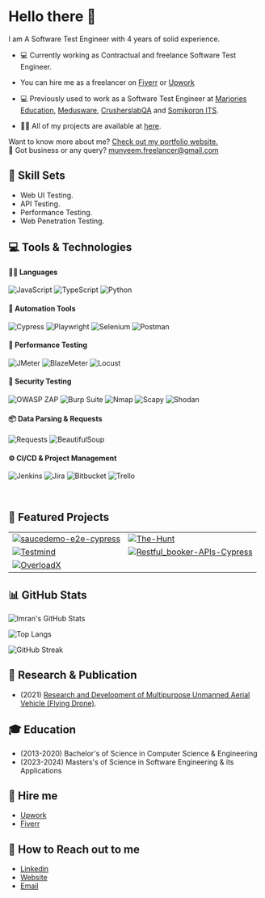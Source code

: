 # Hello there 👋

I am A Software Test Engineer with 4 years of solid experience.

- 💻 Currently working as Contractual and freelance Software Test Engineer.
- You can hire me as a freelancer on [Fiverr](https://www.fiverr.com/munyeem) or [Upwork](https://www.upwork.com/freelancers/~01f394e8c433823753)
- 💻 Previously used to work as a Software Test Engineer at [Marjories Education](https://marjorieseducation.co.uk/), [Medusware](https://mediusware.com/), [CrusherslabQA](https://www.crusherslabqa.com/) and [Somikoron ITS](http://www.somikoronits.com/).

- 👨‍💻 All of my projects are available at [here](https://github.com/imranalmunyeem?tab=repositories).

Want to know more about me? [Check out my portfolio website.](https://munyeem.netlify.app) <br>
📧 Got business or any query? [munyeem.freelancer@gmail.com](munyeem.freelancer@gmail.com)

## 💼 Skill Sets
- Web UI Testing.
- API Testing.
- Performance Testing.
- Web Penetration Testing.

## 💻 Tools & Technologies

#### 👨‍💻 Languages  
![JavaScript](https://img.shields.io/badge/JavaScript-F7DF1E?style=for-the-badge&logo=javascript&logoColor=black) 
![TypeScript](https://img.shields.io/badge/TypeScript-3178C6?style=for-the-badge&logo=typescript&logoColor=white) 
![Python](https://img.shields.io/badge/Python-3776AB?style=for-the-badge&logo=python&logoColor=white) 

#### 🤖 Automation Tools  
![Cypress](https://img.shields.io/badge/Cypress-17202C?style=for-the-badge&logo=cypress&logoColor=white) 
![Playwright](https://img.shields.io/badge/Playwright-34495E?style=for-the-badge&logo=playwright&logoColor=white) 
![Selenium](https://img.shields.io/badge/Selenium-43B02A?style=for-the-badge&logo=selenium&logoColor=white) 
![Postman](https://img.shields.io/badge/Postman-FF6C37?style=for-the-badge&logo=postman&logoColor=white) 

#### 🚀 Performance Testing  
![JMeter](https://img.shields.io/badge/JMeter-D22128?style=for-the-badge&logo=apache-jmeter&logoColor=white) 
![BlazeMeter](https://img.shields.io/badge/BlazeMeter-CA2132?style=for-the-badge&logo=blazemeter&logoColor=white) 
![Locust](https://img.shields.io/badge/Locust-000000?style=for-the-badge&logo=locust&logoColor=white) 

#### 🔐 Security Testing  
![OWASP ZAP](https://img.shields.io/badge/OWASP%20ZAP-001528?style=for-the-badge&logo=OWASP&logoColor=white) 
![Burp Suite](https://img.shields.io/badge/Burp%20Suite-FF5722?style=for-the-badge&logoColor=white) 
![Nmap](https://img.shields.io/badge/Nmap-214478?style=for-the-badge&logo=nmap&logoColor=white) 
![Scapy](https://img.shields.io/badge/Scapy-FFD43B?style=for-the-badge&logo=python&logoColor=black) 
![Shodan](https://img.shields.io/badge/Shodan-D22128?style=for-the-badge&logo=shodan&logoColor=white) 

#### 📦 Data Parsing & Requests  
![Requests](https://img.shields.io/badge/Requests-2CA5E0?style=for-the-badge&logo=python&logoColor=white) 
![BeautifulSoup](https://img.shields.io/badge/BeautifulSoup-4B8BBE?style=for-the-badge&logo=python&logoColor=white) 

#### ⚙️ CI/CD & Project Management  
![Jenkins](https://img.shields.io/badge/Jenkins-D24939?style=for-the-badge&logo=jenkins&logoColor=white) 
![Jira](https://img.shields.io/badge/Jira-0052CC?style=for-the-badge&logo=jira&logoColor=white) 
![Bitbucket](https://img.shields.io/badge/Bitbucket-0052CC?style=for-the-badge&logo=bitbucket&logoColor=white) 
![Trello](https://img.shields.io/badge/Trello-0079BF?style=for-the-badge&logo=trello&logoColor=white)

<br>

## 🚀 Featured Projects

<table>
  <tr>
    <td>
      <a href="https://github.com/imranalmunyeem/saucedemo-e2e-cypress">
        <img src="https://github-readme-stats.vercel.app/api/pin/?username=imranalmunyeem&repo=saucedemo-e2e-cypress&theme=tokyonight" alt="saucedemo-e2e-cypress" />
      </a>
    </td>
    <td>
      <a href="https://github.com/imranalmunyeem/The-Hunt">
        <img src="https://github-readme-stats.vercel.app/api/pin/?username=imranalmunyeem&repo=The-Hunt&theme=tokyonight" alt="The-Hunt" />
      </a>
    </td>
  </tr>
  <tr>
    <td>
      <a href="https://github.com/imranalmunyeem/Testmind">
        <img src="https://github-readme-stats.vercel.app/api/pin/?username=imranalmunyeem&repo=Testmind&theme=tokyonight" alt="Testmind" />
      </a>
    </td>
    <td>
      <a href="https://github.com/imranalmunyeem/Restful_booker-APIs-Cypress">
        <img src="https://github-readme-stats.vercel.app/api/pin/?username=imranalmunyeem&repo=Restful_booker-APIs-Cypress&theme=tokyonight" alt="Restful_booker-APIs-Cypress" />
      </a>
    </td>
  </tr>
  <tr>
    <td>
      <a href="https://github.com/imranalmunyeem/OverloadX">
        <img src="https://github-readme-stats.vercel.app/api/pin/?username=imranalmunyeem&repo=OverloadX&theme=tokyonight" alt="OverloadX" />
      </a>
    </td>
  </tr>
</table>


## 📊 GitHub Stats
![Imran's GitHub Stats](https://github-readme-stats.vercel.app/api?username=imranalmunyeem&show_icons=true&theme=tokyonight)

![Top Langs](https://github-readme-stats.vercel.app/api/top-langs/?username=imranalmunyeem&layout=compact&theme=tokyonight)

![GitHub Streak](https://github-readme-streak-stats.herokuapp.com/?user=imranalmunyeem&theme=tokyonight)


## 👨 Research & Publication
- (2021) [Research and Development of Multipurpose Unmanned Aerial Vehicle (Flying Drone)](https://ieeexplore.ieee.org/document/9666736).

## 🎓 Education
- (2013-2020) Bachelor's of Science in Computer Science & Engineering
- (2023-2024) Masters's of Science in Software Engineering & its Applications 


## 💼 Hire me
- [Upwork](https://www.upwork.com/freelancers/~01f394e8c433823753)
- [Fiverr](https://www.fiverr.com/munyeem)

## 💁 How to Reach out to me
- [Linkedin](https://www.linkedin.com/in/imran-al-munyeem/)
- [Website](https://imranalmunyeem.netlify.app/)
- [Email](munyeem.freelancer@gmail.com)

